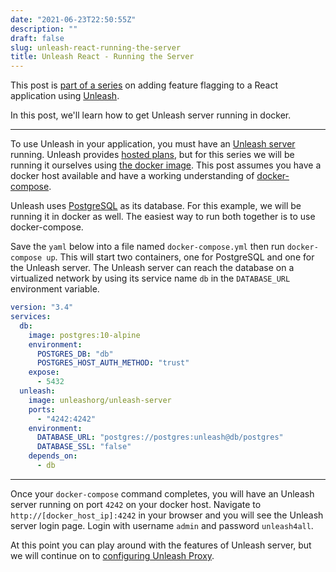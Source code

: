 ```yaml
---
date: "2021-06-23T22:50:55Z"
description: ""
draft: false
slug: unleash-react-running-the-server
title: Unleash React - Running the Server
---
```



This post is [part of a series](/unleash-react/) on adding feature flagging to a React application using [Unleash](https://www.getunleash.io/).

In this post, we'll learn how to get Unleash server running in docker.

---

To use Unleash in your application, you must have an [Unleash server](https://docs.getunleash.io/#unleash-server) running. Unleash provides [hosted plans](https://www.getunleash.io/plans), but for this series we will be running it ourselves using [the docker image](https://hub.docker.com/r/unleashorg/unleash-server/). This post assumes you have a docker host available and have a working understanding of [docker-compose](https://docs.docker.com/compose/).

Unleash uses [PostgreSQL](https://www.postgresql.org/) as its database. For this example, we will be running it in docker as well. The easiest way to run both together is to use docker-compose.

Save the `yaml` below into a file named `docker-compose.yml` then run `docker-compose up`. This will start two containers, one for PostgreSQL and one for the Unleash server. The Unleash server can reach the database on a virtualized network by using its service name `db` in the `DATABASE_URL` environment variable.

```yaml
version: "3.4"
services:
  db:
    image: postgres:10-alpine
    environment:
      POSTGRES_DB: "db"
      POSTGRES_HOST_AUTH_METHOD: "trust"
    expose:
      - 5432
  unleash:
    image: unleashorg/unleash-server
    ports:
      - "4242:4242"
    environment:
      DATABASE_URL: "postgres://postgres:unleash@db/postgres"
      DATABASE_SSL: "false"
    depends_on:
      - db
```

---

Once your `docker-compose` command completes, you will have an Unleash server running on port `4242` on your docker host. Navigate to `http://[docker_host_ip]:4242` in your browser and you will see the Unleash server login page. Login with username `admin` and password `unleash4all`.

At this point you can play around with the features of Unleash server, but we will continue on to [configuring Unleash Proxy](/unleash-react-configuring-unleash-proxy/).

